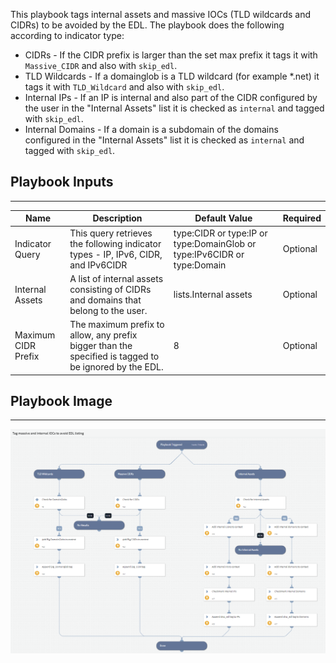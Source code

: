This playbook tags internal assets and massive IOCs (TLD wildcards and CIDRs) to be avoided by the EDL. The playbook does the following according to indicator type:  
- CIDRs - If the CIDR prefix is larger than the set max prefix it tags it with `Massive_CIDR` and also with `skip_edl`.
- TLD Wildcards - If a domainglob is a TLD wildcard (for example *.net) it tags it with `TLD_Wildcard` and also with `skip_edl`.
- Internal IPs - If an IP is internal and also part of the CIDR configured by the user in the "Internal Assets" list it is checked as `internal` and tagged with `skip_edl`.
- Internal Domains - If a domain is a subdomain of the domains configured in the "Internal Assets" list it is checked as `internal` and tagged with `skip_edl`.


## Playbook Inputs

---
| **Name** | **Description** | **Default Value** | **Required** |
| --- | --- | --- | --- |
| Indicator Query | This query retrieves the following indicator types - IP, IPv6, CIDR, and IPv6CIDR | type:CIDR or type:IP or type:DomainGlob or type:IPv6CIDR or type:Domain | Optional |
| Internal Assets | A list of internal assets consisting of CIDRs and domains that belong to the user.  | lists.Internal assets | Optional |
| Maximum CIDR Prefix | The maximum prefix to allow, any prefix bigger than the specified is tagged to be ignored by the EDL. | 8 | Optional |


## Playbook Image

---

![Tag massive and internal IOCs to avoid EDL listing](../doc_files/Tag_massive_and_internal_IOCs_to_avoid_EDL_listing.png)
